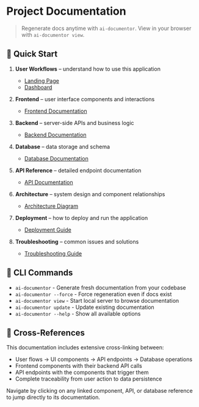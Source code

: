 # Project Documentation

> Regenerate docs anytime with `ai-documentor`.
> View in your browser with `ai-documentor view`.

## 🚀 Quick Start

1. **User Workflows** – understand how to use this application
     - [Landing Page](user-flows.md#landing-page)
     - [Dashboard](user-flows.md#dashboard)

2. **Frontend** – user interface components and interactions
   - [Frontend Documentation](frontend.md)

3. **Backend** – server-side APIs and business logic  
   - [Backend Documentation](backend.md)

4. **Database** – data storage and schema
   - [Database Documentation](database.md)

5. **API Reference** – detailed endpoint documentation
   - [API Documentation](api.md)

6. **Architecture** – system design and component relationships
   - [Architecture Diagram](architecture.md)

7. **Deployment** – how to deploy and run the application
   - [Deployment Guide](deployment.md)

8. **Troubleshooting** – common issues and solutions
   - [Troubleshooting Guide](troubleshooting.md)

## 📖 CLI Commands

- `ai-documentor` - Generate fresh documentation from your codebase
- `ai-documentor --force` - Force regeneration even if docs exist  
- `ai-documentor view` - Start local server to browse documentation
- `ai-documentor update` - Update existing documentation
- `ai-documentor --help` - Show all available options

## 🔗 Cross-References

This documentation includes extensive cross-linking between:
- User flows → UI components → API endpoints → Database operations
- Frontend components with their backend API calls
- API endpoints with the components that trigger them
- Complete traceability from user action to data persistence

Navigate by clicking on any linked component, API, or database reference to jump directly to its documentation.
